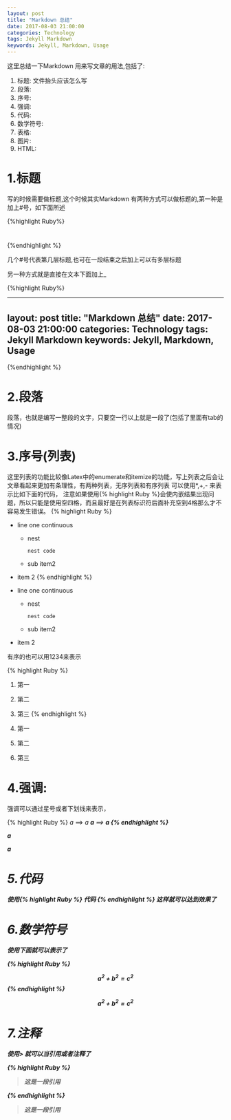 ```yaml
---
layout: post
title: "Markdown 总结"
date: 2017-08-03 21:00:00
categories: Technology
tags: Jekyll Markdown
keywords: Jekyll, Markdown, Usage
---
```

    
这里总结一下Markdown 用来写文章的用法,包括了:

1. 标题: 文件抬头应该怎么写
2. 段落: 
3. 序号: 
4. 强调:
5. 代码:
6. 数学符号:
7. 表格: 
8. 图片:
9. HTML:


# 1.标题

写的时候需要做标题,这个时候其实Markdown 有两种方式可以做标题的,第一种是加上#号，如下面所述

{%highlight Ruby%}
#
##
#####
{%endhighlight %}

几个#号代表第几层标题,也可在一段结束之后加上可以有多层标题

另一种方式就是直接在文本下面加上\_

{%highlight Ruby%}

---
layout: post
title: "Markdown 总结"
date: 2017-08-03 21:00:00
categories: Technology
tags: Jekyll Markdown
keywords: Jekyll, Markdown, Usage
---
{%endhighlight %}


# 2.段落

段落，也就是编写一整段的文字，只要空一行以上就是一段了(包括了里面有tab的情况)

# 3.序号(列表)

这里列表的功能比较像Latex中的enumerate和itemize的功能，写上列表之后会让文章看起来更加有条理性，有两种列表，无序列表和有序列表
可以使用\*,\+,\- 来表示比如下面的代码， 注意如果使用\{\% highlight Ruby \%\}会使内嵌结果出现问题，所以只能是使用空四格，而且最好是在列表标识符后面补充空到4格那么才不容易发生错误。
{% highlight Ruby %}
*   line one 
    continuous
  
    *   nest 

            nest code

    *   sub item2
*   item 2
{% endhighlight %}

*   line one 
    continuous
  
    *   nest 

            nest code

    *   sub item2
*   item 2

有序的也可以用1234来表示

{% highlight Ruby %}
1. 第一
2. 第二
4. 第三
{% endhighlight %}

1. 第一
2. 第二
4. 第三

# 4.强调:

强调可以通过星号或者下划线来表示， 

{% highlight Ruby %}
*a* ==> <em> a <em>
**a** ==> <strong> a <strong>
{% endhighlight %}

*a* 

**a**

# 5.代码

使用\{% highlight Ruby %\} 代码 \{% endhighlight %\}
这样就可以达到效果了

# 6.数学符号

使用下面就可以表示了

{% highlight Ruby %}

$$a^2+b^2=c^2$$
{% endhighlight %}

$$a^2+b^2=c^2$$


# 7.注释

使用\> 就可以当引用或者注释了

{% highlight Ruby %}

> 这是一段引用

{% endhighlight %}


> 这是一段引用

[othree]: http://markwodn.tw/#p


